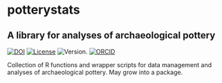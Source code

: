 # potterystats

## A library for analyses of archaeological pottery

<!-- badges: start -->

[![DOI](https://zenodo.org/badge/423396921.svg)](https://zenodo.org/badge/latestdoi/423396921)
[![License](https://img.shields.io/badge/License-CC%20BY%204.0-lightgrey?labelColor=grey&style=flat&logo=CC&link=https://creativecommons.org/licenses/by/4.0/)](https://creativecommons.org/licenses/by/4.0/)
![Version.](https://img.shields.io/badge/v0.0.1-red?style=flat&logo=github)
[![ORCID](https://img.shields.io/badge/ORCID-white?style=flat&logo=ORCID&link=https://orcid.org/0000-0001-6089-4526)](https://orcid.org/0000-0001-6089-4526)

<!-- badges: end -->


Collection of R functions and wrapper scripts for data management and analyses of archaeological pottery. May grow into a package.
